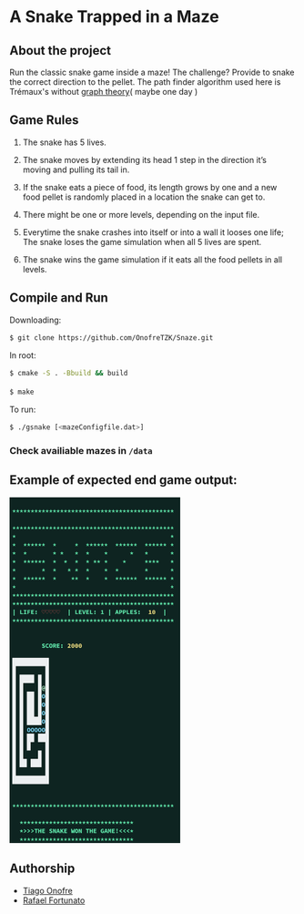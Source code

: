 # A Snake Trapped in a Maze

## About the project
Run the classic snake game inside a maze! The challenge? Provide to snake the correct direction to the pellet. The path finder algorithm used here is Trémaux's without [graph theory](https://en.wikipedia.org/wiki/Tr%C3%A9maux_tree)( maybe one day ) 

## Game Rules
1. The snake has 5 lives.

2. The snake moves by extending its head 1 step in the direction it’s moving and pulling its tail in.

3. If the snake eats a piece of food, its length grows by one and a new food pellet is randomly placed in a location the snake can get to.

4. There might be one or more levels, depending on the input file.

5. Everytime the snake crashes into itself or into a wall it looses one life; The snake loses the game simulation when all 5 lives are spent.

6. The snake wins the game simulation if it eats all the food pellets in all levels.

## Compile and Run

Downloading:
```bash
$ git clone https://github.com/OnofreTZK/Snaze.git
``` 

In root:
```bash
$ cmake -S . -Bbuild && build

$ make
```

To run:
```bash 
$ ./gsnake [<mazeConfigfile.dat>]
```

### Check availiable mazes in `/data`

## Example of expected end game output:
<img src="./image/SnazeOutput.png" width=300>

## Authorship

* [Tiago Onofre](https://github.com/OnofreTZK)
* [Rafael Fortunato](https://github.com/Obelixlelul)


